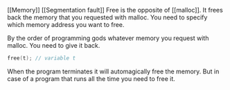 [[Memory]]
[[Segmentation fault]]
Free is the opposite of [[malloc]].
It frees back the memory that you requested with malloc.
You need to specify which memory address you want to free.

By the order of programming gods whatever memory you request with malloc.
You need to give it back.

```c
free(t); // variable t
```

When the program terminates it will automagically free the memory.
But in case of a program that runs all the time you need to free it.
